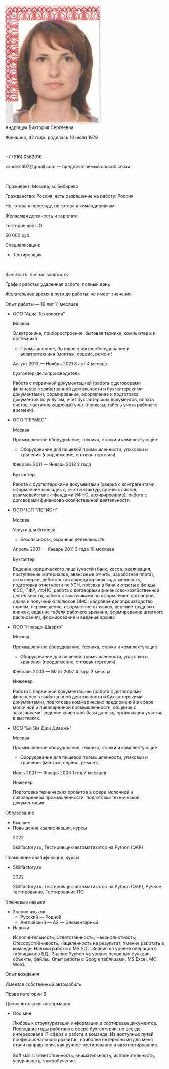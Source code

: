 <html>
<head>
   <meta http-equiv="Content-Type" content="text/html; charset=UTF-8">
   <title>Резюме "Тестировщик ПО"</title>

</head>
<body>
 <div class="gallery">
  <a target="_blank" href="https://github.com/Victoria1307/Rezume/raw/master/image001.png">
    <img src="https://github.com/Victoria1307/Rezume/raw/master/image001.png" alt="Cinque Terre">
  </a>
  <div class="desc">Андрощук Виктория Сергеевна</div>
 </div>	
   <div class="resume">
      <p>
         Женщина, 42 года, родилась 
         <text>10</text>
         <text>июля</text>
         <text>1979</text>
      </p>
      <br>
      <p>+7 (916) 0562916</p>
      <p>vandro1307@gmail.com<span class="info"> — предпочитаемый способ связи</span></p>
      <br>
      <p>Проживает: Москва, м. Бибирево</p>
      <p>Гражданство: Россия, есть разрешение на работу: Россия</p>
      <p>Не готова к переезду, не готова к командировкам</p>
      <p class="resume__block">Желаемая должность и зарплата</p>
      <p class="resume__position">Тестировщик ПО</p>
      <p><span class="resume__salary">50 000</span> руб.</p>
      <p>Специализации:</p>
      <ul class="resume-profession-roles">
         <li class="resume-profession-role">Тестировщик</li>
      </ul>
      <br>
      <p>
      <p>Занятость: полная занятость</p>
      <p>График работы: удаленная работа, полный день</p>
      </p>
      <p>Желательное время в пути до работы: не имеет значения</p>
      <p class="resume__block">Опыт работы — 19 лет 11 месяцев</p>
      <ul>
         <li class="resume-experience">
            <span class="resume-experience__company">ООО "Ацис Технология"</span>
            <p class="info">Москва</p>
            <p>Электроника, приборостроение, бытовая техника, компьютеры и оргтехника</p>
            <ul>
               <li class="resume-subindustry">Промышленное, бытовое электрооборудование и электротехника (монтаж, сервис, ремонт)</li>
            </ul>
            <p class="bloko-form-hint">Август 2013 — Ноябрь 2021 8 лет 4 месяца</p>
            <p class="resume-experience__position">бухгалтер-делопроизводитель</p>
            <p>
               <description>Работа с первичной документацией (работа с договорами финансово-хозяйственной деятельности и бухгалтерскими документами), формирование, оформление и подготовка документов по услугам, учет бухгалтерских документов, оплата счетов, частично кадровый учет (приказы, табель учета рабочего времени).</description>
            </p>
         </li>
         <li class="resume-experience">
            <span class="resume-experience__company">ООО "ГЕРМЕС"</span>
            <p class="info">Москва</p>
            <p>Промышленное оборудование, техника, станки и комплектующие</p>
            <ul>
               <li class="resume-subindustry">Оборудование для пищевой промышленности, упаковки и хранения (продвижение, оптовая торговля)</li>
            </ul>
            <p class="bloko-form-hint">Февраль 2011 — Январь 2013 2 года</p>
            <p class="resume-experience__position">Бухгалтер</p>
            <p>
               <description>Работа с  бухгалтерскими документами (сверка с контрагентами, оформление накладных, счетов-фактур, путевых листов, взаимодействие с фондами ИФНС, архивирование), работа с договорами финансово-хозяйственной деятельности.</description>
            </p>
         </li>
         <li class="resume-experience">
            <span class="resume-experience__company">ООО ЧОП "ЛЕГИОН"</span>
            <p class="info">Москва</p>
            <p>Услуги для бизнеса</p>
            <ul>
               <li class="resume-subindustry">Безопасность, охранная деятельность</li>
            </ul>
            <p class="bloko-form-hint">Апрель 2007 — Январь 2011 3 года 10 месяцев</p>
            <p class="resume-experience__position">Бухгалтер</p>
            <p>
               <description>Ведение юридического лица (участки банк, касса, реализация, поступление материалов, авансовые отчеты, заработная плата), акты сверки, дебиторская и кредиторская задолженность, подготовка отчетности по УСН, поездки в банк и ответы в фонды ФСС, ПФР, ИФНС, работа с договорами финансово-хозяйственной деятельности, работа с заказчиками по оформлению договоров, сдача и получению полюсов ОМС;  кадровое делопроизводство (прием, перемещение, оформление отпусков, ведение трудовых книжек, ведение табеля рабочего времени, формирование штатного расписания), формирование и ведение архива</description>
            </p>
         </li>
         <li class="resume-experience">
            <span class="resume-experience__company">ООО "Нокадо-Швартэ"</span>
            <p class="info">Москва</p>
            <p>Промышленное оборудование, техника, станки и комплектующие</p>
            <ul>
               <li class="resume-subindustry">Оборудование для пищевой промышленности, упаковки и хранения (продвижение, оптовая торговля)</li>
            </ul>
            <p class="bloko-form-hint">Февраль 2003 — Март 2007 4 года 2 месяца</p>
            <p class="resume-experience__position">Инженер</p>
            <p>
               <description>Работа с первичной документацией (работа с договорами финансово-хозяйственной деятельности и бухгалтерскими документами), подготовка коммерческих предложений в сфере молочной и пивоваренной промышленности, общение с заказчиками, ведение клиенткой базы данных, организация участия в выставках.</description>
            </p>
         </li>
         <li class="resume-experience">
            <span class="resume-experience__company">ООО "Би Эм Джи Дивижн"</span>
            <p class="info">Москва</p>
            <p>Промышленное оборудование, техника, станки и комплектующие</p>
            <ul>
               <li class="resume-subindustry">Оборудование для пищевой промышленности, упаковки и хранения (монтаж, сервис, ремонт)</li>
            </ul>
            <p class="bloko-form-hint">Июль 2001 — Январь 2003 1 год 7 месяцев</p>
            <p class="resume-experience__position">Инженер</p>
            <p>
               <description>Подготовка технических проектов в сфере молочной и пивоваренной промышленности, подготовка технической документации</description>
            </p>
         </li>
      </ul>
      <p class="resume__block">Образование</p>
      <ul>
         <li>Высшее</li>
         <li class="resume-education">
            <span class="resume-education__name">Повышение квалификации, курсы</span>
            <p class="bloko-form-hint">2022</p>
         </li>
         <p>Skillfactory.ru, Тестировщик-автоматизатор на Python (QAP)</p>
      </ul>
      <p class="resume__block">Повышение квалификации, курсы</p>
      <ul>
         <li class="resume-education">
            <span class="resume-education__name">Skillfactory.ru</span>
            <p class="bloko-form-hint">2022</p>
         </li>
         <p>Skillfactory.ru. Тестировщик-автоматизатор на Python (QAP), Ручное тестирование, Тестирование ПО</p>
      </ul>
      <p class="resume__block">Ключевые навыки</p>
      <ul>
         <li class="resume-skils">
            <span class="bloko-form-hint">Знание языков</span>
            <ul class="resume-skils__item">
               <li>Русский<span class="info"> — Родной</span></li>
               <li>Английский<span class="info"> — A2 — Элементарный</span></li>
            </ul>
         </li>
         <li class="resume-skils">
            <span class="bloko-form-hint">Навыки</span>
            <p class="resume-skils__item"><span>Исполнительность; </span><span>Ответственность; </span><span>Неконфликтность; </span><span>Стессоустойчивость; </span><span>Нацеленность на результат; </span><span>Умение работать в команде; </span><span>Навыки работы с MS SQL. Знания на уровне операций с таблицами в БД.; </span><span>Знание Pyyhon на уровне основные функции, объекты, файлы.; </span><span>Опыт работы с Google таблицами, MS Excel, MC Word.</span></p>
         </li>
      </ul>
      <p class="resume__block">Опыт вождения</p>
      <p>Имеется собственный автомобиль</p>
      Права категории B
      <p class="resume__block">Дополнительная информация</p>
      <ul>
         <li class="resume-skils">
            <span class="bloko-form-hint">Обо мне</span>
            <p class="resume-skils__item">
               <string>Любовь к структуризации информации и сортировке документов. Последние годы работала в сфере бухгалтерии, но всегда интересовала IT-сфера и работа в команде. Из доступных путей профессионального развития, наиболее интересными для меня стали направления, как ручное тестирование и автотестирование.<br><br>Soft skiills: ответственность, внимательность, исполнительность, усидчивость, самообучение.<br></string>
            </p>
         </li>
      </ul>
      </p>
   </div>
</body>
</html>
